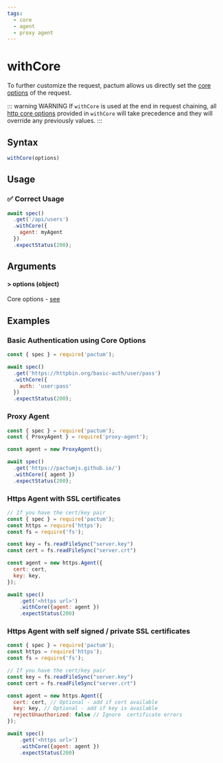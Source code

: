 ```yaml
---
tags:
  - core
  - agent
  - proxy agent
---
```


# withCore

To further customize the request, pactum allows us directly set the [core options](https://nodejs.org/api/http.html#httprequesturl-options-callback) of the request.

::: warning WARNING 
If `withCore` is used at the end in request chaining, all [http core options](https://nodejs.org/api/http.html#httprequesturl-options-callback) provided in `withCore` will take precedence and they will override any previously values.
:::

## Syntax

```js
withCore(options)
```

## Usage

### ✅  Correct Usage

```js 
await spec()
  .get('/api/users')
  .withCore({
    agent: myAgent
  })
  .expectStatus(200);
```

## Arguments

#### > options (object)

Core options - [see](https://nodejs.org/api/http.html#httprequesturl-options-callback)

## Examples

### Basic Authentication using Core Options

```js
const { spec } = require('pactum');

await spec()
  .get('https://httpbin.org/basic-auth/user/pass')
  .withCore({
    auth: 'user:pass'
  })
  .expectStatus(200);
```

### Proxy Agent

```js
const { spec } = require('pactum');
const { ProxyAgent } = require('proxy-agent');

const agent = new ProxyAgent();

await spec()
  .get('https://pactumjs.github.io/')
  .withCore({ agent })
  .expectStatus(200);
```

### Https Agent with SSL certificates

```js
// If you have the cert/key pair
const { spec } = require('pactum');
const https = require('https');
const fs = require('fs');

const key = fs.readFileSync("server.key")
const cert = fs.readFileSync("server.crt")

const agent = new https.Agent({
  cert: cert,
  key: key,
});

await spec()
    .get('<https url>')
    .withCore({agent: agent })
    .expectStatus(200)
```

### Https Agent with self signed / private SSL certificates

```js
const { spec } = require('pactum');
const https = require('https');
const fs = require('fs');

// If you have the cert/key pair
const key = fs.readFileSync("server.key")
const cert = fs.readFileSync("server.crt")

const agent = new https.Agent({
  cert: cert, // Optional - add if cert available 
  key: key, // Optional - add if key is available 
  rejectUnauthorized: false // Ignore  certificate errors
});

await spec()
    .get('<https url>')
    .withCore({agent: agent })
    .expectStatus(200)
```



